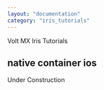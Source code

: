 ```yaml
---
layout: "documentation"
category: "iris_tutorials"
---
```

                             

Volt MX  Iris Tutorials

native container ios
--------------------

Under Construction

